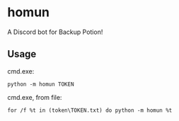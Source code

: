 # homun
A Discord bot for Backup Potion!

## Usage
cmd.exe:
```batch
python -m homun TOKEN
```
cmd.exe, from file:
```batch
for /f %t in (token\TOKEN.txt) do python -m homun %t
```
